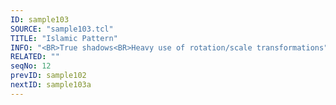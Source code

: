 ```yaml
---
ID: sample103
SOURCE: "sample103.tcl"
TITLE: "Islamic Pattern"
INFO: "<BR>True shadows<BR>Heavy use of rotation/scale transformations"
RELATED: ""
seqNo: 12
prevID: sample102
nextID: sample103a
---
```

